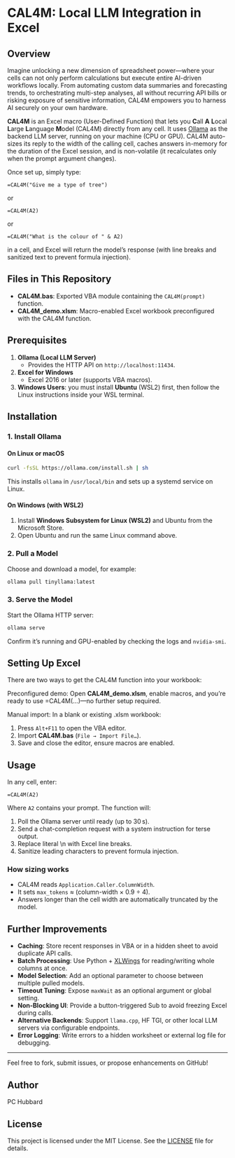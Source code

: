 # CAL4M: Local LLM Integration in Excel

## Overview

Imagine unlocking a new dimension of spreadsheet power—where your cells can not only perform calculations but execute entire AI-driven workflows locally. From automating custom data summaries and forecasting trends, to orchestrating multi-step analyses, all without recurring API bills or risking exposure of sensitive information, CAL4M empowers you to harness AI securely on your own hardware.

**CAL4M** is an Excel macro (User-Defined Function) that lets you **C**all **A** **L**ocal **L**arge **L**anguage **M**odel (CAL4M) directly from any cell. It uses [Ollama](https://ollama.com) as the backend LLM server, running on your machine (CPU or GPU). CAL4M auto-sizes its reply to the width of the calling cell, caches answers in-memory for the duration of the Excel session, and is non-volatile (it recalculates only when the prompt argument changes).

Once set up, simply type:

```excel
=CAL4M("Give me a type of tree")
```
or
```excel
=CAL4M(A2)
```
or
```excel
=CAL4M("What is the colour of " & A2)
```

in a cell, and Excel will return the model’s response (with line breaks and sanitized text to prevent formula injection).

## Files in This Repository

- **CAL4M.bas**: Exported VBA module containing the `CAL4M(prompt)` function.  
- **CAL4M_demo.xlsm**: Macro-enabled Excel workbook preconfigured with the CAL4M function.

## Prerequisites

1. **Ollama (Local LLM Server)**  
   - Provides the HTTP API on `http://localhost:11434`.  
2. **Excel for Windows**  
   - Excel 2016 or later (supports VBA macros).  
3. **Windows Users**: you must install **Ubuntu** (WSL2) first, then follow the Linux instructions inside your WSL terminal.

## Installation

### 1. Install Ollama

#### On Linux or macOS

```bash
curl -fsSL https://ollama.com/install.sh | sh
```

This installs `ollama` in `/usr/local/bin` and sets up a systemd service on Linux.

#### On Windows (with WSL2)

1. Install **Windows Subsystem for Linux (WSL2)** and Ubuntu from the Microsoft Store.  
2. Open Ubuntu and run the same Linux command above.

### 2. Pull a Model

Choose and download a model, for example:

```bash
ollama pull tinyllama:latest
```

### 3. Serve the Model

Start the Ollama HTTP server:

```bash
ollama serve
```

Confirm it’s running and GPU-enabled by checking the logs and `nvidia-smi`.

## Setting Up Excel

There are two ways to get the CAL4M function into your workbook:

Preconfigured demo: Open **CAL4M_demo.xlsm**, enable macros, and you’re ready to use =CAL4M(...)—no further setup required.

Manual import: In a blank or existing .xlsm workbook:

1. Press `Alt+F11` to open the VBA editor.  
2. Import **CAL4M.bas** (`File → Import File…`).  
3. Save and close the editor, ensure macros are enabled.

## Usage

In any cell, enter:

```excel
=CAL4M(A2)
```

Where `A2` contains your prompt. The function will:

1. Poll the Ollama server until ready (up to 30 s).  
2. Send a chat-completion request with a system instruction for terse output.  
3. Replace literal \n with Excel line breaks.  
4. Sanitize leading characters to prevent formula injection.

### How sizing works
* CAL4M reads `Application.Caller.ColumnWidth`.
* It sets `max_tokens` ≈ (column-width × 0.9 ÷ 4).
* Answers longer than the cell width are automatically truncated by the model.


## Further Improvements

- **Caching**: Store recent responses in VBA or in a hidden sheet to avoid duplicate API calls.  
- **Batch Processing**: Use Python + [XLWings](https://xlwings.org) for reading/writing whole columns at once.  
- **Model Selection**: Add an optional parameter to choose between multiple pulled models.  
- **Timeout Tuning**: Expose `maxWait` as an optional argument or global setting.  
- **Non-Blocking UI**: Provide a button-triggered Sub to avoid freezing Excel during calls.  
- **Alternative Backends**: Support `llama.cpp`, HF TGI, or other local LLM servers via configurable endpoints.  
- **Error Logging**: Write errors to a hidden worksheet or external log file for debugging.

---

Feel free to fork, submit issues, or propose enhancements on GitHub!

## Author

PC Hubbard

## License

This project is licensed under the MIT License. See the [LICENSE](LICENSE) file for details.
